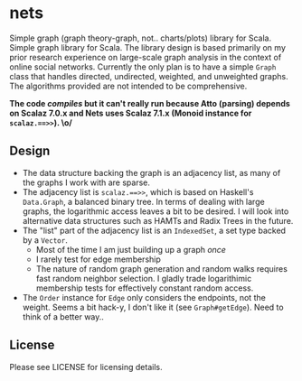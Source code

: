 # nets
Simple graph (graph theory-graph, not.. charts/plots) library for Scala.
Simple graph library for Scala. The library design is based primarily on
my prior research experience on large-scale graph analysis in the
context of online social networks. Currently the only plan is to have a
simple `Graph` class that handles directed, undirected, weighted, and
unweighted graphs. The algorithms provided are not intended to be
comprehensive.

**The code *compiles* but it can't really run because Atto (parsing)
depends on Scalaz 7.0.x and Nets uses Scalaz 7.1.x (Monoid instance for
`scalaz.==>>`). \o/**

## Design
* The data structure backing the graph is an adjacency list, as many of the
  graphs I work with are sparse.
* The adjacency list is `scalaz.==>>`, which is based on Haskell's
  `Data.Graph`, a balanced binary tree. In terms of dealing with large graphs,
  the logarithmic access leaves a bit to be desired. I will look into
  alternative data structures such as HAMTs and Radix Trees in the future.
* The "list" part of the adjacency list is an `IndexedSet`, a set type
  backed by a `Vector`.
  * Most of the time I am just building up a graph *once*
  * I rarely test for edge membership
  * The nature of random graph generation and random walks requires fast
    random neighbor selection. I gladly trade logarithimic membership tests
    for effectively constant random access.
* The `Order` instance for `Edge` only considers the endpoints, not the weight.
  Seems a bit hack-y, I don't like it (see `Graph#getEdge`). Need to think
  of a better way..

## License
Please see LICENSE for licensing details.
